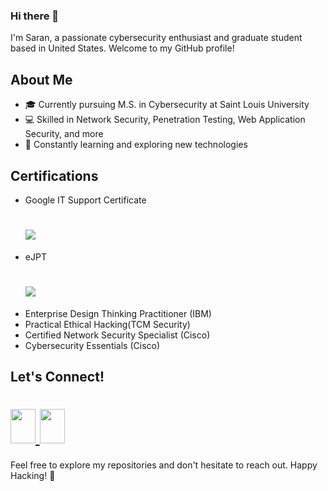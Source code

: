 ### Hi there 👋

I'm Saran, a passionate cybersecurity enthusiast and graduate student based in United States. Welcome to my GitHub profile!

## About Me

- 🎓 Currently pursuing M.S. in Cybersecurity at Saint Louis University
- 💻 Skilled in Network Security, Penetration Testing, Web Application Security, and more
- 🚀 Constantly learning and exploring new technologies

## Certifications

- Google IT Support Certificate
  <h1 align='left'>
   <a href="https://www.credly.com/badges/ed9a43c1-0461-4456-ab0d-8b9a8d1cca38/public_url">
    <img src="https://github.com/saran-gintoki/saran-gintoki/assets/111878795/9bd38d36-ceac-4f68-b55e-09c36b9d80f7"";/>
  </a>
  </h1>
- eJPT
  <h1 align='left'>
   <a href="https://api.accredible.com/v1/frontend/credential_website_embed_image/badge/99810708">
    <img src="https://github.com/saran-gintoki/saran-gintoki/assets/111878795/881d5543-0ae2-4e04-aeb7-d7700ad3a819"";/>
  </a>
  </h1>
- Enterprise Design Thinking Practitioner (IBM)
- Practical Ethical Hacking(TCM Security)
- Certified Network Security Specialist (Cisco)
- Cybersecurity Essentials (Cisco)

## Let's Connect!
<h1>
  <a href="https://www.linkedin.com/in/saransenthilanand">
    <img src="https://github.com/saran-gintoki/saran-gintoki/assets/111878795/b2aa48c4-9bb4-4afd-9420-80da3c52b8b8"width="40" height="55";"/>
  </a>
   <a href=" https://tryhackme.com/p/Sakthisaran">
    <img src="https://github.com/saran-gintoki/saran-gintoki/assets/111878795/afcfff62-486d-4307-9a3f-c5e30dbb641a"width="40" height="55";"/>
  </a>
</h1>


Feel free to explore my repositories and don't hesitate to reach out. Happy Hacking! 🚀


